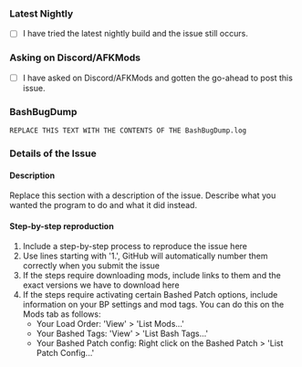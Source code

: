 <!-- Please see https://github.com/wrye-bash/wrye-bash/wiki/[github]-Reporting-a-bug
for guidelines on reporting issues. In particular, you must provide the
info/steps below. Check the checkboxes by replacing [ ] with [x] and fill out
the text boxes as you follow the instructions. -->

### Latest Nightly

<!-- Download the nightly/WIP build from the second post in the AFKMods thread
or from the #wip-builds channel on Discord. If the issue no longer occurs
with this build, *do not report it!*. That means we have are aware of it and
have already fixed it. The next stable release will have the fix. -->

- [ ] I have tried the latest nightly build and the issue still occurs.

### Asking on Discord/AFKMods

<!-- IMPORTANT: Before posting an issue, be sure to ask at the official thread
on AFK Mods (https://afkmods.com/index.php?/topic/4966-wrye-bash-all-games/&do=getNewComment)
or on Discord (https://discord.gg/NwWvAFR).

Post an issue on GitHub only *after* doing so! This way we avoid tons of
duplicate issues for problems that we are already aware of/working on
fixing. -->

- [ ] I have asked on Discord/AFKMods and gotten the go-ahead to post this issue.

### BashBugDump

<!-- You must produce a bashbugdump.log and include its contents in the text
box below. See https://github.com/wrye-bash/wrye-bash/wiki/[github]-Reporting-a-bug#the-bashbugdumplog
for instructions on how to generate this file. -->

```
REPLACE THIS TEXT WITH THE CONTENTS OF THE BashBugDump.log
```

### Details of the Issue

#### Description
Replace this section with a description of the issue. Describe what you wanted
the program to do and what it did instead.

#### Step-by-step reproduction
1. Include a step-by-step process to reproduce the issue here
1. Use lines starting with '1.', GitHub will automatically number them
   correctly when you submit the issue
1. If the steps require downloading mods, include links to them and the exact
   versions we have to download here
1. If the steps require activating certain Bashed Patch options, include
   information on your BP settings and mod tags. You can do this on the Mods
   tab as follows:
     * Your Load Order: 'View' > 'List Mods...'
     * Your Bashed Tags: 'View' > 'List Bash Tags...'
     * Your Bashed Patch config: Right click on the Bashed Patch > 'List Patch Config...'
